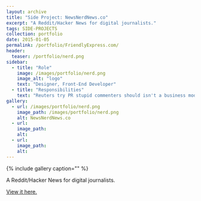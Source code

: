 ```yaml
---
layout: archive
title: "Side Project: NewsNerdNews.co"
excerpt: "A Reddit/Hacker News for digital journalists."
tags: SIDE-PROJECTS
collection: portfolio
date: 2015-01-05
permalink: /portfolio/FriendlyExpress.com/
header:
  teaser: /portfolio/nerd.png
sidebar:
  - title: "Role"
    image: /images/portfolio/nerd.png
    image_alt: "logo"
    text: "Designer, Front-End Developer"
  - title: "Responsibilities"
    text: "Reuters try PR stupid commenters should isn't a business model"
gallery:
  - url: /images/portfolio/nerd.png
    image_path: /images/portfolio/nerd.png
    alt: NewsNerdNews.co
  - url:
    image_path:
    alt:
  - url:
    image_path:
    alt:
---
```


{% include gallery caption="" %}


A Reddit/Hacker News for digital journalists.

[View it here.](http://newsnerdnews.co/)
